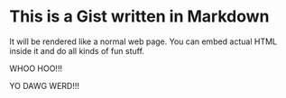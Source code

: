 # This is a Gist written in Markdown

It will be rendered like a normal web page. You can embed actual HTML inside it
and do all kinds of fun stuff.

WHOO HOO!!!

YO DAWG WERD!!!